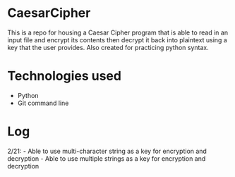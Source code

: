# CaesarCipher
  This is a repo for housing a Caesar Cipher program that is able to read in an input file and encrypt its contents then decrypt it back into plaintext using a key that the user provides. Also created for practicing python syntax.


# Technologies used
  - Python
  - Git command line


# Log
  2/21:
    - Able to use multi-character string as a key for encryption and decryption
    - Able to use multiple strings as a key for encryption and decryption
